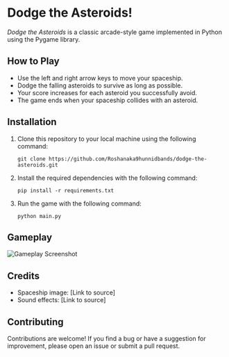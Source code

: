 

# Dodge the Asteroids!

*Dodge the Asteroids* is a classic arcade-style game implemented in Python using the Pygame library.

## How to Play
- Use the left and right arrow keys to move your spaceship.
- Dodge the falling asteroids to survive as long as possible.
- Your score increases for each asteroid you successfully avoid.
- The game ends when your spaceship collides with an asteroid.

## Installation
1. Clone this repository to your local machine using the following command:
   ```
   git clone https://github.com/Roshanaka9hunnidbands/dodge-the-asteroids.git
   ```
2. Install the required dependencies with the following command:
   ```
   pip install -r requirements.txt
   ```
3. Run the game with the following command:
   ```
   python main.py
   ```

## Gameplay
![Gameplay Screenshot](gameplay.png)

## Credits
- Spaceship image: [Link to source]
- Sound effects: [Link to source]

## Contributing
Contributions are welcome! If you find a bug or have a suggestion for improvement, please open an issue or submit a pull request.




